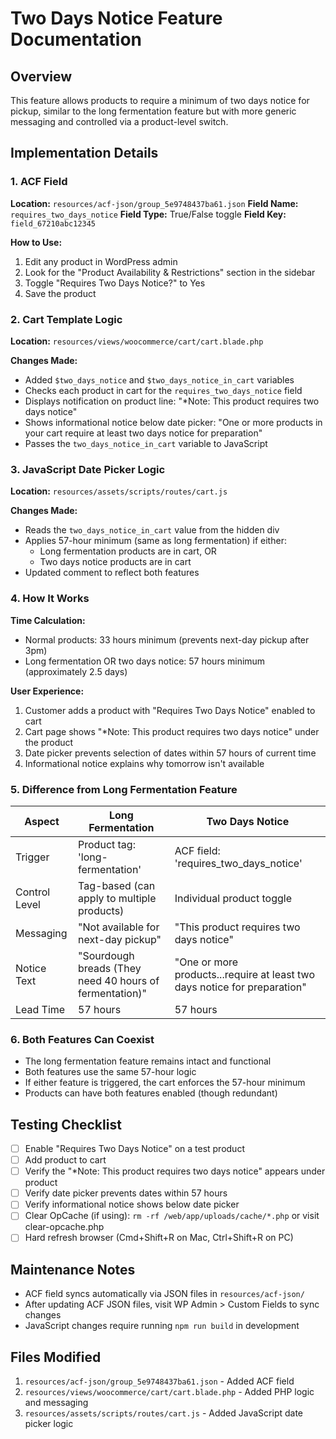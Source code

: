 # Two Days Notice Feature Documentation

## Overview
This feature allows products to require a minimum of two days notice for pickup, similar to the long fermentation feature but with more generic messaging and controlled via a product-level switch.

## Implementation Details

### 1. ACF Field
**Location:** `resources/acf-json/group_5e9748437ba61.json`
**Field Name:** `requires_two_days_notice`
**Field Type:** True/False toggle
**Field Key:** `field_67210abc12345`

**How to Use:**
1. Edit any product in WordPress admin
2. Look for the "Product Availability & Restrictions" section in the sidebar
3. Toggle "Requires Two Days Notice?" to Yes
4. Save the product

### 2. Cart Template Logic
**Location:** `resources/views/woocommerce/cart/cart.blade.php`

**Changes Made:**
- Added `$two_days_notice` and `$two_days_notice_in_cart` variables
- Checks each product in cart for the `requires_two_days_notice` field
- Displays notification on product line: "*Note: This product requires two days notice"
- Shows informational notice below date picker: "One or more products in your cart require at least two days notice for preparation"
- Passes the `two_days_notice_in_cart` variable to JavaScript

### 3. JavaScript Date Picker Logic
**Location:** `resources/assets/scripts/routes/cart.js`

**Changes Made:**
- Reads the `two_days_notice_in_cart` value from the hidden div
- Applies 57-hour minimum (same as long fermentation) if either:
  - Long fermentation products are in cart, OR
  - Two days notice products are in cart
- Updated comment to reflect both features

### 4. How It Works

**Time Calculation:**
- Normal products: 33 hours minimum (prevents next-day pickup after 3pm)
- Long fermentation OR two days notice: 57 hours minimum (approximately 2.5 days)

**User Experience:**
1. Customer adds a product with "Requires Two Days Notice" enabled to cart
2. Cart page shows "*Note: This product requires two days notice" under the product
3. Date picker prevents selection of dates within 57 hours of current time
4. Informational notice explains why tomorrow isn't available

### 5. Difference from Long Fermentation Feature

| Aspect | Long Fermentation | Two Days Notice |
|--------|------------------|-----------------|
| Trigger | Product tag: 'long-fermentation' | ACF field: 'requires_two_days_notice' |
| Control Level | Tag-based (can apply to multiple products) | Individual product toggle |
| Messaging | "Not available for next-day pickup" | "This product requires two days notice" |
| Notice Text | "Sourdough breads (They need 40 hours of fermentation)" | "One or more products...require at least two days notice for preparation" |
| Lead Time | 57 hours | 57 hours |

### 6. Both Features Can Coexist
- The long fermentation feature remains intact and functional
- Both features use the same 57-hour logic
- If either feature is triggered, the cart enforces the 57-hour minimum
- Products can have both features enabled (though redundant)

## Testing Checklist
- [ ] Enable "Requires Two Days Notice" on a test product
- [ ] Add product to cart
- [ ] Verify the "*Note: This product requires two days notice" appears under product
- [ ] Verify date picker prevents dates within 57 hours
- [ ] Verify informational notice shows below date picker
- [ ] Clear OpCache (if using): `rm -rf /web/app/uploads/cache/*.php` or visit clear-opcache.php
- [ ] Hard refresh browser (Cmd+Shift+R on Mac, Ctrl+Shift+R on PC)

## Maintenance Notes
- ACF field syncs automatically via JSON files in `resources/acf-json/`
- After updating ACF JSON files, visit WP Admin > Custom Fields to sync changes
- JavaScript changes require running `npm run build` in development

## Files Modified
1. `resources/acf-json/group_5e9748437ba61.json` - Added ACF field
2. `resources/views/woocommerce/cart/cart.blade.php` - Added PHP logic and messaging
3. `resources/assets/scripts/routes/cart.js` - Added JavaScript date picker logic

